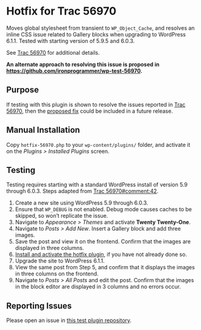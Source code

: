# Hotfix for Trac 56970

Moves global stylesheet from transient to `WP_Object_Cache`, and resolves an inline CSS issue related to Gallery blocks when upgrading to WordPress 6.1.1. Tested with starting version of 5.9.5 and 6.0.3.

See [Trac 56970](https://core.trac.wordpress.org/ticket/56970) for additional details.

**An alternate approach to resolving this issue is proposed in https://github.com/ironprogrammer/wp-test-56970.**

## Purpose
If testing with this plugin is shown to resolve the issues reported in [Trac 56970](https://core.trac.wordpress.org/ticket/56970), then the [proposed fix](https://github.com/WordPress/wordpress-develop/pull/3712) could be included in a future release.

## Manual Installation
Copy `hotfix-56970.php` to your `wp-content/plugins/` folder, and activate it on the *Plugins > Installed Plugins* screen.

## Testing
Testing requires starting with a standard WordPress install of version 5.9 through 6.0.3. Steps adapted from [Trac 56970#comment:42](https://core.trac.wordpress.org/ticket/56970#comment:42).

1. Create a new site using WordPress 5.9 through 6.0.3.
2. Ensure that `WP_DEBUG` is not enabled. Debug mode causes caches to be skipped, so won’t replicate the issue.
3. Navigate to *Appearance > Themes* and activate **Twenty Twenty-One**.
4. Navigate to *Posts > Add New*. Insert a Gallery block and add three images.
5. Save the post and view it on the frontend. Confirm that the images are displayed in three columns.
6. [Install and activate the hotfix plugin](#manual-installation), if you have not already done so.
7. Upgrade the site to WordPress 6.1.1.
8. View the same post from Step 5, and confirm that it displays the images in three columns on the frontend.
9. Navigate to *Posts > All Posts* and edit the post. Confirm that the images in the block editor are displayed in 3 columns and no errors occur.

## Reporting Issues
Please open an issue in [this test plugin repository](https://github.com/ironprogrammer/wp-hotfix-56970/issues).
